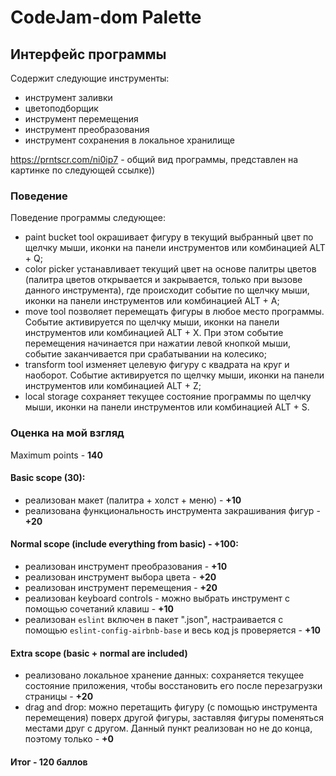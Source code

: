 # CodeJam-dom Palette

## Интерфейс программы 
Содержит следующие инструменты:
- инструмент заливки
- цветоподборщик
- инструмент перемещения
- инструмент преобразования 
- инструмент сохранения в локальное хранилище

https://prntscr.com/ni0ip7 - общий вид программы, представлен на картинке по следующей ссылке))

### Поведение 

Поведение программы следующее:
- paint bucket tool окрашивает фигуру в текущий выбранный цвет по щелчку мыши, иконки на панели инструментов или комбинацией ALT + Q;
- color picker устанавливает текущий цвет на основе палитры цветов (палитра цветов открывается и закрывается, только при вызове данного инструмента), где происходит событие по щелчку мыши, иконки на панели инструментов или комбинацией ALT + A;
- move tool позволяет перемещать фигуры в любое место программы. Событие активируется по щелчку мыши, иконки на панели инструментов или комбинацией ALT + X. При этом событие перемещения начинается при нажатии левой кнопкой мыши, событие заканчивается при срабатывании на колесико;
- transform tool изменяет целевую фигуру с квадрата на круг и наоборот. Событие активируется по щелчку мыши, иконки на панели инструментов или комбинацией ALT + Z; 
- local storage сохраняет текущее состояние программы по щелчку мыши, иконки на панели инструментов или комбинацией ALT + S. 

### Оценка на мой взгляд

Maximum points - **140**

#### Basic scope (**30**):
- реализован макет (палитра + холст + меню) - **+10**
- реализована функциональность инструмента закрашивания фигур - **+20**

#### Normal scope (include everything from basic) - **+100**:
- реализован инструмент преобразования - **+10**
- реализован инструмент выбора цвета - **+20**
- реализован инструмент перемещения - **+20**
- реализован keyboard controls - можно выбрать инструмент с помощью сочетаний клавиш - **+10**
- реализован `eslint` включен в пакет ".json", настраивается с помощью `eslint-config-airbnb-base` и весь код js проверяется - **+10** 

#### Extra scope (basic + normal are included)
- реализовано локальное хранение данных: сохраняется текущее состояние приложения, чтобы восстановить его после перезагрузки страницы - **+20**
- drag and drop: можно перетащить фигуру (с помощью инструмента перемещения) поверх другой фигуры, заставляя фигуры поменяться местами друг с другом. Данный пункт реализован но не до конца, поэтому только - **+0**

#### Итог - 120 баллов



